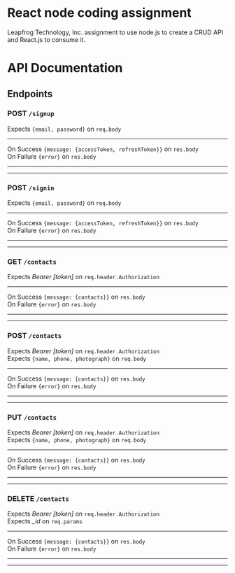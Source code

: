 # React node coding assignment

Leapfrog Technology, Inc. assignment to use node.js to create a CRUD API and React.js to consume it.

# API Documentation

## Endpoints

### POST `/signup`

Expects `{email, password}` on `req.body` <br />

<hr />

On Success `{message: {accessToken, refreshToken}}` on `res.body` <br />
On Failure `{error}` on `res.body`

<hr />
<hr />

### POST `/signin`

Expects `{email, password}` on `req.body` <br />

<hr />

On Success `{message: {accessToken, refreshToken}}` on `res.body` <br />
On Failure `{error}` on `res.body`

<hr />
<hr />

### GET `/contacts`

Expects _Bearer [token]_ on `req.header.Authorization` <br />

<hr />

On Success `{message: {contacts}}` on `res.body` <br />
On Failure `{error}` on `res.body`

<hr />
<hr />

### POST `/contacts`

Expects _Bearer [token]_ on `req.header.Authorization` <br />
Expects `{name, phone, photograph}` on `req.body` <br />

<hr />

On Success `{message: {contacts}}` on `res.body` <br />
On Failure `{error}` on `res.body`

<hr />
<hr />

### PUT `/contacts`

Expects _Bearer [token]_ on `req.header.Authorization` <br />
Expects `{name, phone, photograph}` on `req.body` <br />

<hr />

On Success `{message: {contacts}}` on `res.body` <br />
On Failure `{error}` on `res.body`

<hr />
<hr />

### DELETE `/contacts`

Expects _Bearer [token]_ on `req.header.Authorization` <br />
Expects _\_id_ on `req.params` <br />

<hr />

On Success `{message: {contacts}}` on `res.body` <br />
On Failure `{error}` on `res.body`

<hr />
<hr />
